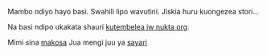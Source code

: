 Mambo ndiyo hayo basi. Swahili lipo wavutini. Jiskia huru kuongezea stori...

Na basi ndipo ukakata shauri [kutembelea jw nukta org](tembelea-jw-nukta-org/tembelea-jw-nukta-org.md).

Mimi sina [makosa](https://www.youtube.com/watch?v=HbE7sARmyNU)
Jua mengi juu ya [sayari](sayari/sayari.md)
